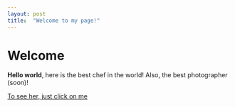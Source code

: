 ```yaml
---
layout: post
title:  "Welcome to my page!"
---
```


# Welcome

**Hello world**, here is the best chef in the world! Also, the best photographer (soon)!

[To see her, just click on me](https://www.instagram.com/chefhatche/)
